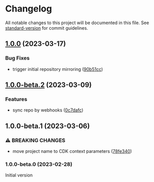 # Changelog

All notable changes to this project will be documented in this file. See [standard-version](https://github.com/conventional-changelog/standard-version) for commit guidelines.

## [1.0.0](https://github.com/merapar/opinionated-ci-pipeline/compare/v1.0.0-beta.2...v1.0.0) (2023-03-17)


### Bug Fixes

* trigger initial repository mirroring ([90b51cc](https://github.com/merapar/opinionated-ci-pipeline/commit/90b51ccf476a452c2b6bfbfd3853841382f24870))

## [1.0.0-beta.2](https://github.com/merapar/opinionated-ci-pipeline/compare/v1.0.0-beta.1...v1.0.0-beta.2) (2023-03-09)


### Features

* sync repo by webhooks ([0c7dafc](https://github.com/merapar/opinionated-ci-pipeline/commit/0c7dafcf6a6601304227d1a466c3f83b9c5925f2))

## 1.0.0-beta.1 (2023-03-06)


### ⚠ BREAKING CHANGES

* move project name to CDK context parameters ([78fe340](https://github.com/merapar/opinionated-ci-pipeline/commit/78fe3408bbbbf1eab221f7791801cf17aaeb71e0))

### 1.0.0-beta.0 (2023-02-28)

Initial version
